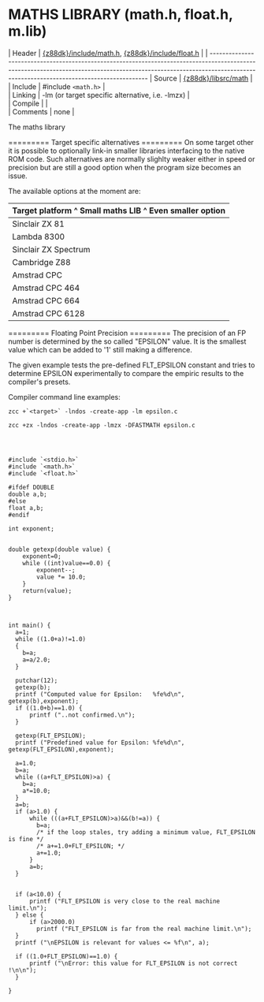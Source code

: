 # MATHS LIBRARY (math.h, float.h, m.lib)

 | Header     | [{z88dk}/include/math.h](https://raw.githubusercontent.com/z88dk/z88dk/master/include/math.h), [{z88dk}/include/float.h](https://raw.githubusercontent.com/z88dk/z88dk/master/include/float.h)          |
 | ----------------------------------------------------------------------------------------------------------------------------------------------------------------------------------------------------------------------
 | Source     | [{z88dk}/libsrc/math](https://github.com/z88dk/z88dk/tree/master/libsrc/math/)                                 |                                                                                         
 | Include    | #include `<math.h>`      |                                                                                                                                                                                 
 | Linking    | -lm    (or target specific alternative, i.e. -lmzx) |                                                                                                                                                    
 | Compile    |                        |                                                                                                                                                                                 
 | Comments   | none                                                                                                            |                                                                                        

The maths library 

========= Target specific alternatives =========
On some target other it is possible to optionally link-in smaller libraries interfacing to the native ROM code.   Such alternatives are normally slighlty weaker either in speed or precision but are still a good option when the program size becomes an issue.

The available options at the moment are:

 | Target platform ^ Small maths LIB ^ Even smaller option | 
 | ------------------------------------------------------- | 
 | Sinclair ZX 81 | -lm81 | -lm81_tiny |                  
 | Lambda 8300   | -lmlambda | -lmlambda_tiny |           
 | Sinclair ZX Spectrum | -lmzx | -lmzx_tiny |            
 | Cambridge Z88 | -lz88_math | |                         
 | Amstrad CPC | -lcpc_math | |                           
 | Amstrad CPC 464 | -l464_math | |                       
 | Amstrad CPC 664 | -l664_math | |                       
 | Amstrad CPC 6128 | -l6128_math | |                     


========= Floating Point Precision =========
The precision of an FP number is determined by the so called "EPSILON" value.    It is the smallest value which can be added to '1' still making a difference.

The given example tests the pre-defined FLT_EPSILON constant and tries to determine EPSILON experimentally to compare the empiric results to the compiler's presets.

Compiler command line examples:

    zcc +`<target>` -lndos -create-app -lm epsilon.c

    zcc +zx -lndos -create-app -lmzx -DFASTMATH epsilon.c


	
	
	#include `<stdio.h>`
	#include `<math.h>`
	#include `<float.h>`
	
	#ifdef DOUBLE
	double a,b;
	#else
	float a,b;
	#endif
	
	int exponent;
	
	
	double getexp(double value) {
		exponent=0;
		while ((int)value==0.0) {
			exponent--;
			value *= 10.0;
		}
		return(value);
	}
	
	
	
	int main() {
	  a=1;
	  while ((1.0+a)!=1.0)
	  {
		b=a;
		a=a/2.0;
	  }
	    
	  putchar(12);
	  getexp(b);
	  printf ("Computed value for Epsilon:   %fe%d\n", getexp(b),exponent);
	  if ((1.0+b)==1.0) {
		  printf ("..not confirmed.\n");
	  }
	
	  getexp(FLT_EPSILON);
	  printf ("Predefined value for Epsilon: %fe%d\n", getexp(FLT_EPSILON),exponent);
	
	  a=1.0;
	  b=a;
	  while ((a+FLT_EPSILON)>a) {
		b=a;
		a*=10.0;
	  }
	  a=b;
	  if (a>1.0) {
		  while (((a+FLT_EPSILON)>a)&&(b!=a)) {
			b=a;
			/* if the loop stales, try adding a minimum value, FLT_EPSILON is fine */
			/* a+=1.0+FLT_EPSILON; */
			a+=1.0;
		  }
		  a=b;
	  }
	  
	
	  if (a<10.0) {
		  printf ("FLT_EPSILON is very close to the real machine limit.\n");
	  } else {
		  if (a>2000.0)
			printf ("FLT_EPSILON is far from the real machine limit.\n");
	  }
	  printf ("\nEPSILON is relevant for values <= %f\n", a);
	
	  if ((1.0+FLT_EPSILON)==1.0) {
		  printf ("\nError: this value for FLT_EPSILON is not correct !\n\n");
	  }
	
	}
	

